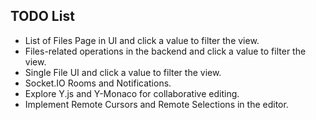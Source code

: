 ## TODO List

- List of Files Page in UI and click a value to filter the view.
- Files-related operations in the backend and click a value to filter the view.
- Single File UI and click a value to filter the view.
- Socket.IO Rooms and Notifications.
- Explore Y.js and Y-Monaco for collaborative editing.
- Implement Remote Cursors and Remote Selections in the editor.
